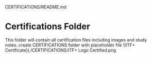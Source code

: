 CERTIFICATIONS/README.md
# Certifications Folder
This folder will contain all certification files including images and study notes.
create CERTIFICATIONS folder with placeholder file
![ITF+ Certificate](./CERTIFICATIONS/ITF+ Logo Certified.png
